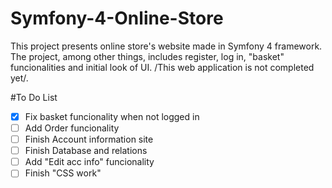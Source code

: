 # Symfony-4-Online-Store
This project presents online store's website made in Symfony 4 framework. The project, among other things, includes register, log in, "basket" funcionalities and initial look of UI. /This web application is not completed yet/.

#To Do List
- [x] Fix basket funcionality when not logged in
- [ ] Add Order funcionality
- [ ] Finish Account information site
- [ ] Finish Database and relations
- [ ] Add "Edit acc info" funcionality
- [ ] Finish "CSS work"
